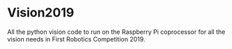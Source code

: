 # Vision2019
All the python vision code to run on the Raspberry Pi coprocessor for all the vision needs in First Robotics Competition 2019.
